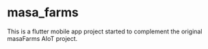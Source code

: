 # masa_farms

This is a flutter mobile app project started to complement the original masaFarms AIoT project.
